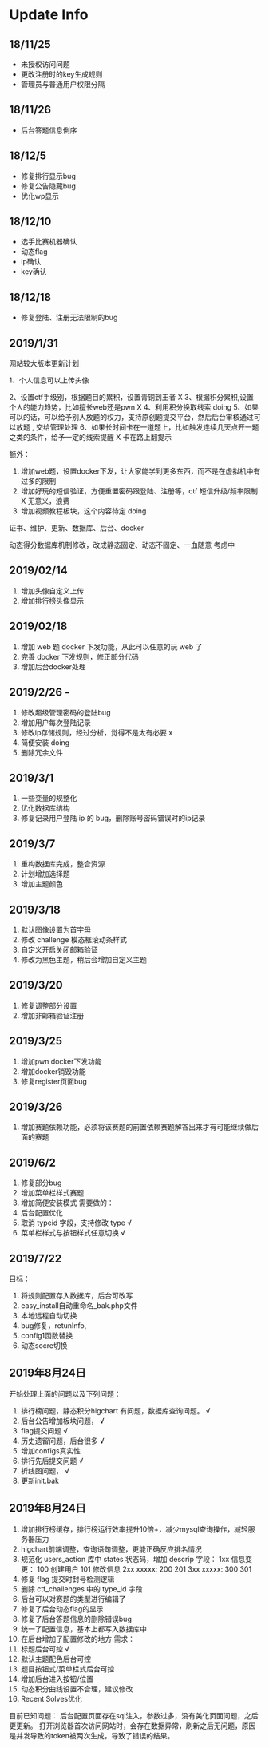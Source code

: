 # Update Info

## 18/11/25

- 未授权访问问题
- 更改注册时的key生成规则
- 管理员与普通用户权限分隔

## 18/11/26

- 后台答题信息倒序

## 18/12/5

- 修复排行显示bug
- 修复公告隐藏bug
- 优化wp显示

## 18/12/10

- 选手比赛机器确认
- 动态flag
- ip确认
- key确认

## 18/12/18

- 修复登陆、注册无法限制的bug


## 2019/1/31

网站较大版本更新计划


1、个人信息可以上传头像

2、设置ctf手级别，根据题目的累积，设置青铜到王者 X
3、根据积分累积,设置个人的能力趋势，比如擅长web还是pwn X
4、利用积分换取线索 doing
5、如果可以的话，可以给予别人放题的权力，支持原创题提交平台，然后后台审核通过可以放题 , 交给管理处理
6、如果长时间卡在一道题上，比如触发连续几天点开一题之类的条件，给予一定的线索提醒 X 卡在路上翻提示

额外：
1. 增加web题，设置docker下发，让大家能学到更多东西，而不是在虚拟机中有过多的限制
2. 增加好玩的短信验证，方便重置密码跟登陆、注册等，ctf 短信升级/频率限制 X 无意义，浪费
3. 增加视频教程板块，这个内容待定 doing

证书、维护、更新、数据库、后台、docker

动态得分数据库机制修改，改成静态固定、动态不固定、一血随意 考虑中

## 2019/02/14

1. 增加头像自定义上传
2. 增加排行榜头像显示

## 2019/02/18
1. 增加 web 题 docker 下发功能，从此可以任意的玩 web 了
2. 完善 docker 下发规则，修正部分代码
3. 增加后台docker处理

## 2019/2/26 -
1. 修改超级管理密码的登陆bug
2. 增加用户每次登陆记录
3. 修改ip存储规则，经过分析，觉得不是太有必要 x
4. 简便安装 doing
5. 删除冗余文件


## 2019/3/1
1. 一些变量的规整化
2. 优化数据库结构
3. 修复记录用户登陆 ip 的 bug，删除账号密码错误时的ip记录

## 2019/3/7
1. 重构数据库完成，整合资源
2. 计划增加选择题
3. 增加主题颜色

## 2019/3/18
1. 默认图像设置为首字母
2. 修改 challenge 模态框滚动条样式
3. 自定义开启关闭邮箱验证
4. 修改为黑色主题，稍后会增加自定义主题

## 2019/3/20
1. 修复调整部分设置
2. 增加非邮箱验证注册

## 2019/3/25
1. 增加pwn docker下发功能
2. 增加docker销毁功能
3. 修复register页面bug

## 2019/3/26
1. 增加赛题依赖功能，必须将该赛题的前置依赖赛题解答出来才有可能继续做后面的赛题


## 2019/6/2
1. 修复部分bug
2. 增加菜单栏样式赛题
3. 增加简便安装模式
需要做的：
1. 后台配置优化
2. 取消 typeid 字段，支持修改 type  √
3. 菜单栏样式与按钮样式任意切换 √


## 2019/7/22
目标：
1. 将规则配置存入数据库，后台可改写
2. easy_install自动重命名_bak.php文件
3. 本地远程自动切换
4. bug修复，retunInfo,
5. config1函数替换
6. 动态socre切换

## 2019年8月24日
开始处理上面的问题以及下列问题：

1. 排行榜问题，静态积分higchart 有问题，数据库查询问题。 √
2. 后台公告增加板块问题， √
3. flag提交问题 √
4. 历史遗留问题，后台很多  √
5. 增加configs真实性
6. 排行先后提交问题 √
7. 折线图问题， √
8. 更新init.bak

## 2019年8月24日
1. 增加排行榜缓存，排行榜运行效率提升10倍+，减少mysql查询操作，减轻服务器压力
2. higchart前端调整，查询语句调整，更能正确反应排名情况
3. 规范化 users_action 库中 states 状态码，增加 descrip 字段：
    1xx 信息变更：
        100 创建用户
        101 修改信息
    2xx xxxxx:
        200 
        201
    3xx xxxxx:
        300
        301
4. 修复 flag 提交时封号检测逻辑
5. 删除 ctf_challenges 中的 type_id 字段
6. 后台可以对赛题的类型进行编辑了
7. 修复了后台动态flag的显示
8. 修复了后台答题信息的删除错误bug
9. 统一了配置信息，基本上都写入数据库中
10. 在后台增加了配置修改的地方
需求：
1. 标题后台可控 √
2. 默认主题配色后台可控
3. 题目按钮式/菜单栏式后台可控
4. 增加后台进入按钮/位置
5. 动态积分曲线设置不合理，建议修改
6. Recent Solves优化

目前已知问题：
    后台配置页面存在sql注入，参数过多，没有美化页面问题，之后更更新。
    打开浏览器首次访问网站时，会存在数据异常，刷新之后无问题，原因是并发导致的token被两次生成，导致了错误的结果。